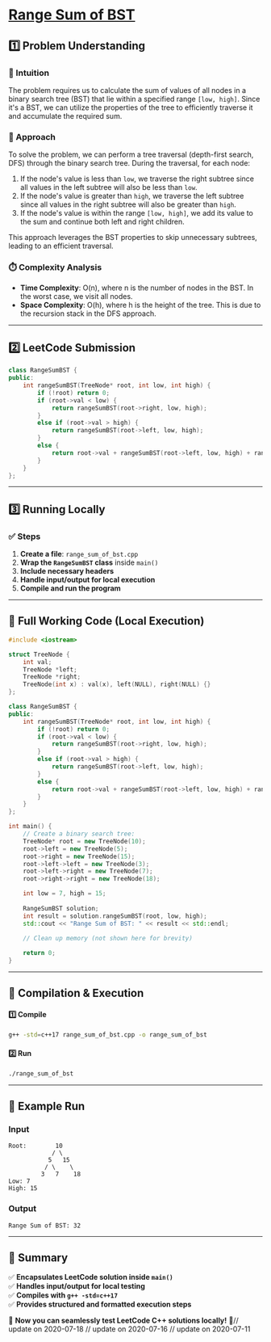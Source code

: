 # **[Range Sum of BST](https://leetcode.com/problems/range-sum-of-bst/description/)**  

## **1️⃣ Problem Understanding**  
### **📌 Intuition**  
The problem requires us to calculate the sum of values of all nodes in a binary search tree (BST) that lie within a specified range `[low, high]`. Since it's a BST, we can utilize the properties of the tree to efficiently traverse it and accumulate the required sum.

### **🚀 Approach**  
To solve the problem, we can perform a tree traversal (depth-first search, DFS) through the binary search tree. During the traversal, for each node:
1. If the node's value is less than `low`, we traverse the right subtree since all values in the left subtree will also be less than `low`.
2. If the node's value is greater than `high`, we traverse the left subtree since all values in the right subtree will also be greater than `high`.
3. If the node's value is within the range `[low, high]`, we add its value to the sum and continue both left and right children.

This approach leverages the BST properties to skip unnecessary subtrees, leading to an efficient traversal.

### **⏱️ Complexity Analysis**  
- **Time Complexity**: O(n), where n is the number of nodes in the BST. In the worst case, we visit all nodes.
- **Space Complexity**: O(h), where h is the height of the tree. This is due to the recursion stack in the DFS approach.

---  

## **2️⃣ LeetCode Submission**  
```cpp
class RangeSumBST {
public:
    int rangeSumBST(TreeNode* root, int low, int high) {
        if (!root) return 0;
        if (root->val < low) {
            return rangeSumBST(root->right, low, high);
        } 
        else if (root->val > high) {
            return rangeSumBST(root->left, low, high);
        } 
        else {
            return root->val + rangeSumBST(root->left, low, high) + rangeSumBST(root->right, low, high);
        }
    }
};
```  

---  

## **3️⃣ Running Locally**  
### **✅ Steps**  
1. **Create a file**: `range_sum_of_bst.cpp`  
2. **Wrap the `RangeSumBST` class** inside `main()`  
3. **Include necessary headers**  
4. **Handle input/output for local execution**  
5. **Compile and run the program**  

---  

## **📝 Full Working Code (Local Execution)**  
```cpp
#include <iostream>

struct TreeNode {
    int val;
    TreeNode *left;
    TreeNode *right;
    TreeNode(int x) : val(x), left(NULL), right(NULL) {}
};

class RangeSumBST {
public:
    int rangeSumBST(TreeNode* root, int low, int high) {
        if (!root) return 0;
        if (root->val < low) {
            return rangeSumBST(root->right, low, high);
        } 
        else if (root->val > high) {
            return rangeSumBST(root->left, low, high);
        } 
        else {
            return root->val + rangeSumBST(root->left, low, high) + rangeSumBST(root->right, low, high);
        }
    }
};

int main() {
    // Create a binary search tree:
    TreeNode* root = new TreeNode(10);
    root->left = new TreeNode(5);
    root->right = new TreeNode(15);
    root->left->left = new TreeNode(3);
    root->left->right = new TreeNode(7);
    root->right->right = new TreeNode(18);

    int low = 7, high = 15;
    
    RangeSumBST solution;
    int result = solution.rangeSumBST(root, low, high);
    std::cout << "Range Sum of BST: " << result << std::endl;

    // Clean up memory (not shown here for brevity)
    
    return 0;
}
```  

---  

## **🔧 Compilation & Execution**  
#### **1️⃣ Compile**  
```bash
g++ -std=c++17 range_sum_of_bst.cpp -o range_sum_of_bst
```  

#### **2️⃣ Run**  
```bash
./range_sum_of_bst
```  

---  

## **🎯 Example Run**  
### **Input**  
```
Root:        10
            / \
           5   15
          / \    \
         3   7    18
Low: 7
High: 15
```  
### **Output**  
```
Range Sum of BST: 32
```  

---  

## **📌 Summary**  
✅ **Encapsulates LeetCode solution inside `main()`**  
✅ **Handles input/output for local testing**  
✅ **Compiles with `g++ -std=c++17`**  
✅ **Provides structured and formatted execution steps**  

🚀 **Now you can seamlessly test LeetCode C++ solutions locally!** 🚀// update on 2020-07-18
// update on 2020-07-16
// update on 2020-07-11
